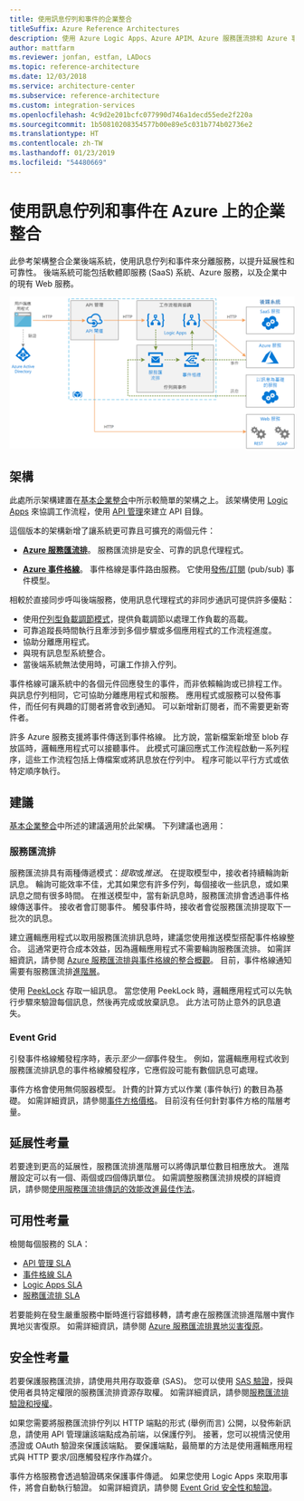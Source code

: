 ```yaml
---
title: 使用訊息佇列和事件的企業整合
titleSuffix: Azure Reference Architectures
description: 使用 Azure Logic Apps、Azure APIM、Azure 服務匯流排和 Azure 事件方格來實作企業整合模式的建議架構。
author: mattfarm
ms.reviewer: jonfan, estfan, LADocs
ms.topic: reference-architecture
ms.date: 12/03/2018
ms.service: architecture-center
ms.subservice: reference-architecture
ms.custom: integration-services
ms.openlocfilehash: 4c9d2e201bcfc077990d746a1decd55ede2f220a
ms.sourcegitcommit: 1b50810208354577b00e89e5c031b774b02736e2
ms.translationtype: HT
ms.contentlocale: zh-TW
ms.lasthandoff: 01/23/2019
ms.locfileid: "54480669"
---
```

# <a name="enterprise-integration-on-azure-using-message-queues-and-events"></a>使用訊息佇列和事件在 Azure 上的企業整合

此參考架構整合企業後端系統，使用訊息佇列和事件來分離服務，以提升延展性和可靠性。 後端系統可能包括軟體即服務 (SaaS) 系統、Azure 服務，以及企業中的現有 Web 服務。

![使用佇列和事件的企業整合參考架構](./_images/enterprise-integration-queues-events.png)

## <a name="architecture"></a>架構

此處所示架構建置在[基本企業整合][basic-enterprise-integration]中所示較簡單的架構之上。 該架構使用 [Logic Apps][logic-apps] 來協調工作流程，使用 [API 管理][apim]來建立 API 目錄。

這個版本的架構新增了讓系統更可靠且可擴充的兩個元件：

- **[Azure 服務匯流排][service-bus]**。 服務匯流排是安全、可靠的訊息代理程式。

- **[Azure 事件格線][event-grid]**。 事件格線是事件路由服務。 它使用[發佈/訂閱](../../patterns/publisher-subscriber.md) (pub/sub) 事件模型。

相較於直接同步呼叫後端服務，使用訊息代理程式的非同步通訊可提供許多優點：

- 使用[佇列型負載調節模式](../../patterns/queue-based-load-leveling.md)，提供負載調節以處理工作負載的高載。
- 可靠追蹤長時間執行且牽涉到多個步驟或多個應用程式的工作流程進度。
- 協助分離應用程式。
- 與現有訊息型系統整合。
- 當後端系統無法使用時，可讓工作排入佇列。

事件格線可讓系統中的各個元件回應發生的事件，而非依賴輪詢或已排程工作。 與訊息佇列相同，它可協助分離應用程式和服務。 應用程式或服務可以發佈事件，而任何有興趣的訂閱者將會收到通知。 可以新增新訂閱者，而不需要更新寄件者。

許多 Azure 服務支援將事件傳送到事件格線。 比方說，當新檔案新增至 blob 存放區時，邏輯應用程式可以接聽事件。 此模式可讓回應式工作流程啟動一系列程序，這些工作流程包括上傳檔案或將訊息放在佇列中。 程序可能以平行方式或依特定順序執行。

## <a name="recommendations"></a>建議

[基本企業整合][basic-enterprise-integration]中所述的建議適用於此架構。 下列建議也適用：

### <a name="service-bus"></a>服務匯流排

服務匯流排具有兩種傳遞模式：*提取*或*推送*。 在提取模型中，接收者持續輪詢新訊息。 輪詢可能效率不佳，尤其如果您有許多佇列，每個接收一些訊息，或如果訊息之間有很多時間。 在推送模型中，當有新訊息時，服務匯流排會透過事件格線傳送事件。 接收者會訂閱事件。 觸發事件時，接收者會從服務匯流排提取下一批次的訊息。

建立邏輯應用程式以取用服務匯流排訊息時，建議您使用推送模型搭配事件格線整合。 這通常更符合成本效益，因為邏輯應用程式不需要輪詢服務匯流排。 如需詳細資訊，請參閱 [Azure 服務匯流排與事件格線的整合概觀](/azure/service-bus-messaging/service-bus-to-event-grid-integration-concept)。 目前，事件格線通知需要有服務匯流排[進階層](https://azure.microsoft.com/pricing/details/service-bus/)。

使用 [PeekLock](/azure/service-bus-messaging/service-bus-messaging-overview#queues) 存取一組訊息。 當您使用 PeekLock 時，邏輯應用程式可以先執行步驟來驗證每個訊息，然後再完成或放棄訊息。 此方法可防止意外的訊息遺失。

### <a name="event-grid"></a>Event Grid

引發事件格線觸發程序時，表示*至少一個*事件發生。 例如，當邏輯應用程式收到服務匯流排訊息的事件格線觸發程序，它應假設可能有數個訊息可處理。

事件方格會使用無伺服器模型。 計費的計算方式以作業 (事件執行) 的數目為基礎。 如需詳細資訊，請參閱[事件方格價格](https://azure.microsoft.com/pricing/details/event-grid/)。 目前沒有任何針對事件方格的階層考量。

## <a name="scalability-considerations"></a>延展性考量

若要達到更高的延展性，服務匯流排進階層可以將傳訊單位數目相應放大。 進階層設定可以有一個、兩個或四個傳訊單位。 如需調整服務匯流排規模的詳細資訊，請參閱[使用服務匯流排傳訊的效能改進最佳作法](/azure/service-bus-messaging/service-bus-performance-improvements)。

## <a name="availability-considerations"></a>可用性考量

檢閱每個服務的 SLA：

- [API 管理 SLA][apim-sla]
- [事件格線 SLA][event-grid-sla]
- [Logic Apps SLA][logic-apps-sla]
- [服務匯流排 SLA][sb-sla]

若要能夠在發生嚴重服務中斷時進行容錯移轉，請考慮在服務匯流排進階層中實作異地災害復原。 如需詳細資訊，請參閱 [Azure 服務匯流排異地災害復原](/azure/service-bus-messaging/service-bus-geo-dr)。

## <a name="security-considerations"></a>安全性考量

若要保護服務匯流排，請使用共用存取簽章 (SAS)。 您可以使用 [SAS 驗證](/azure/service-bus-messaging/service-bus-sas)，授與使用者具特定權限的服務匯流排資源存取權。 如需詳細資訊，請參閱[服務匯流排驗證和授權](/azure/service-bus-messaging/service-bus-authentication-and-authorization)。

如果您需要將服務匯流排佇列以 HTTP 端點的形式 (舉例而言) 公開，以發佈新訊息，請使用 API 管理讓該端點成為前端，以保護佇列。 接著，您可以視情況使用憑證或 OAuth 驗證來保護該端點。 要保護端點，最簡單的方法是使用邏輯應用程式與 HTTP 要求/回應觸發程序作為媒介。

事件方格服務會透過驗證碼來保護事件傳遞。 如果您使用 Logic Apps 來取用事件，將會自動執行驗證。 如需詳細資訊，請參閱 [Event Grid 安全性和驗證](/azure/event-grid/security-authentication)。

[apim]: /azure/api-management
[apim-sla]: https://azure.microsoft.com/support/legal/sla/api-management/
[event-grid]: /azure/event-grid/
[event-grid-sla]: https://azure.microsoft.com/support/legal/sla/event-grid
[logic-apps]: /azure/logic-apps/logic-apps-overview
[logic-apps-sla]: https://azure.microsoft.com/support/legal/sla/logic-apps
[sb-sla]: https://azure.microsoft.com/support/legal/sla/service-bus/
[service-bus]: /azure/service-bus-messaging/
[basic-enterprise-integration]: ./basic-enterprise-integration.md
